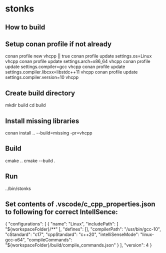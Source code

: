 # stonks

## How to build

## Setup conan profile if not already
conan profile new vhcpp || true
conan profile update settings.os=Linux vhcpp
conan profile update settings.arch=x86_64 vhcpp
conan profile update settings.compiler=gcc vhcpp
conan profile update settings.compiler.libcxx=libstdc++11 vhcpp
conan profile update settings.compiler.version=10 vhcpp

## Create build directory
mkdir build
cd build

## Install missing libraries
conan install .. --build=missing -pr=vhcpp

## Build
cmake ..
cmake --build .

## Run
../bin/stonks

## Set contents of .vscode/c_cpp_properties.json to following for correct IntellSence:
{
    "configurations": [
        {
            "name": "Linux",
            "includePath": [
                "${workspaceFolder}/**"
            ],
            "defines": [],
            "compilerPath": "/usr/bin/gcc-10",
            "cStandard": "c17",
            "cppStandard": "c++20",
            "intelliSenseMode": "linux-gcc-x64",
            "compileCommands": "${workspaceFolder}/build/compile_commands.json"
        }
    ],
    "version": 4
}